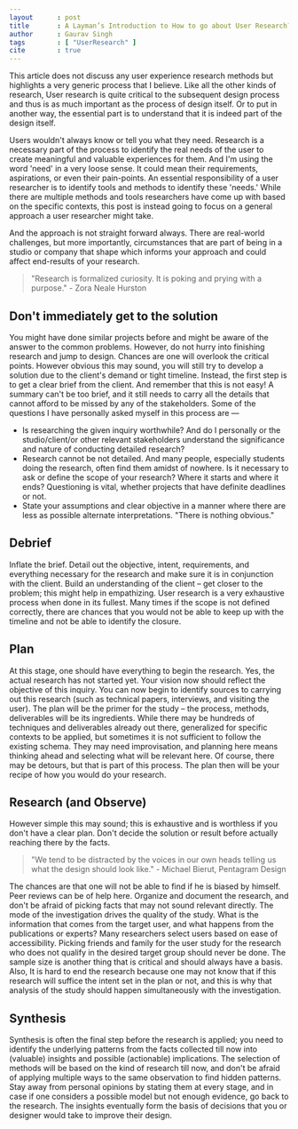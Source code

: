 ```yaml
---
layout      : post
title       : A Layman’s Introduction to How to go about User Research?
author      : Gaurav Singh
tags        : [ "UserResearch" ]
cite        : true
---
```


This article does not discuss any user experience research methods but highlights a very generic process that I believe. Like all the other kinds of research, User research is quite critical to the subsequent design process and thus is as much important as the process of design itself. Or to put in another way, the essential part is to understand that it is indeed part of the design itself.

Users wouldn't always know or tell you what they need. Research is a necessary part of the process to identify the real needs of the user to create meaningful and valuable experiences for them. And I'm using the word 'need' in a very loose sense. It could mean their requirements, aspirations, or even their pain-points. An essential responsibility of a user researcher is to identify tools and methods to identify these 'needs.' While there are multiple methods and tools researchers have come up with based on the specific contexts, this post is instead going to focus on a general approach a user researcher might take.

And the approach is not straight forward always. There are real-world challenges, but more importantly, circumstances that are part of being in a studio or company that shape which informs your approach and could affect end-results of your research.

> "Research is formalized curiosity. It is poking and prying with a purpose." - Zora Neale Hurston

## Don't immediately get to the solution
You might have done similar projects before and might be aware of the answer to the common problems. However, do not hurry into finishing research and jump to design. Chances are one will overlook the critical points. However obvious this may sound, you will still try to develop a solution due to the client's demand or tight timeline. Instead, the first step is to get a clear brief from the client. And remember that this is not easy! A summary can't be too brief, and it still needs to carry all the details that cannot afford to be missed by any of the stakeholders. Some of the questions I have personally asked myself in this process are —
- Is researching the given inquiry worthwhile? And do I personally or the studio/client/or other relevant stakeholders understand the significance and nature of conducting detailed research?
- Research cannot be not detailed. And many people, especially students doing the research, often find them amidst of nowhere. Is it necessary to ask or define the scope of your research? Where it starts and where it ends? Questioning is vital, whether projects that have definite deadlines or not.
- State your assumptions and clear objective in a manner where there are less as possible alternate interpretations. "There is nothing obvious."

## Debrief
Inflate the brief. Detail out the objective, intent, requirements, and everything necessary for the research and make sure it is in conjunction with the client. Build an understanding of the client – get closer to the problem; this might help in empathizing. User research is a very exhaustive process when done in its fullest. Many times if the scope is not defined correctly, there are chances that you would not be able to keep up with the timeline and not be able to identify the closure.

## Plan
At this stage, one should have everything to begin the research. Yes, the actual research has not started yet. Your vision now should reflect the objective of this inquiry. You can now begin to identify sources to carrying out this research (such as technical papers, interviews, and visiting the user). The plan will be the primer for the study – the process, methods, deliverables will be its ingredients. While there may be hundreds of techniques and deliverables already out there, generalized for specific contexts to be applied, but sometimes it is not sufficient to follow the existing schema. They may need improvisation, and planning here means thinking ahead and selecting what will be relevant here. Of course, there may be detours, but that is part of this process. The plan then will be your recipe of how you would do your research.

## Research (and Observe)
However simple this may sound; this is exhaustive and is worthless if you don't have a clear plan. Don't decide the solution or result before actually reaching there by the facts.

> "We tend to be distracted by the voices in our own heads telling us what the design should look like." - Michael Bierut, Pentagram Design

The chances are that one will not be able to find if he is biased by himself. Peer reviews can be of help here. Organize and document the research, and don't be afraid of picking facts that may not sound relevant directly. The mode of the investigation drives the quality of the study. What is the information that comes from the target user, and what happens from the publications or experts? Many researchers select users based on ease of accessibility. Picking friends and family for the user study for the research who does not qualify in the desired target group should never be done. The sample size is another thing that is critical and should always have a basis. Also, It is hard to end the research because one may not know that if this research will suffice the intent set in the plan or not, and this is why that analysis of the study should happen simultaneously with the investigation.

## Synthesis
Synthesis is often the final step before the research is applied; you need to identify the underlying patterns from the facts collected till now into (valuable) insights and possible (actionable) implications. The selection of methods will be based on the kind of research till now, and don't be afraid of applying multiple ways to the same observation to find hidden patterns. Stay away from personal opinions by stating them at every stage, and in case if one considers a possible model but not enough evidence, go back to the research. The insights eventually form the basis of decisions that you or designer would take to improve their design.
